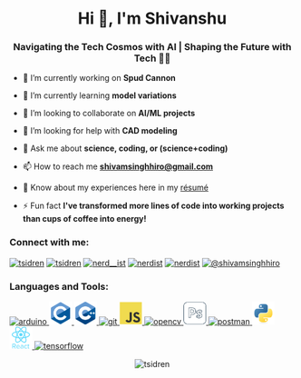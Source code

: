 <h1 align="center">Hi 👋, I'm Shivanshu</h1>
<h3 align="center">Navigating the Tech Cosmos with AI | Shaping the Future with Tech 🧠🌟</h3>

- 🔭 I’m currently working on **Spud Cannon**

- 🌱 I’m currently learning **model variations**

- 👯 I’m looking to collaborate on **AI/ML projects**

- 🤝 I’m looking for help with **CAD modeling**

- 💬 Ask me about **science, coding, or (science+coding)**

- 📫 How to reach me **shivamsinghhiro@gmail.com**

- 📄 Know about my experiences here in my [résumé](https://drive.google.com/file/d/1MB8hPUq6ln70fuRserffs6R5ox79t4oz/view?usp=sharing)

- ⚡ Fun fact **I've transformed more lines of code into working projects than cups of coffee into energy!**

<h3 align="left">Connect with me:</h3>
<p align="left">
<a href="https://linkedin.com/in/tsidren" target="blank"><img align="center" src="https://raw.githubusercontent.com/rahuldkjain/github-profile-readme-generator/master/src/images/icons/Social/linked-in-alt.svg" alt="tsidren" height="30" width="40" /></a>
<a href="https://fb.com/tsidren" target="blank"><img align="center" src="https://raw.githubusercontent.com/rahuldkjain/github-profile-readme-generator/master/src/images/icons/Social/facebook.svg" alt="tsidren" height="30" width="40" /></a>
<a href="https://instagram.com/nerd__ist" target="blank"><img align="center" src="https://raw.githubusercontent.com/rahuldkjain/github-profile-readme-generator/master/src/images/icons/Social/instagram.svg" alt="nerd__ist" height="30" width="40" /></a>
<a href="https://www.codechef.com/users/nerdist" target="blank"><img align="center" src="https://cdn.jsdelivr.net/npm/simple-icons@3.1.0/icons/codechef.svg" alt="nerdist" height="30" width="40" /></a>
<a href="https://www.leetcode.com/nerdist" target="blank"><img align="center" src="https://raw.githubusercontent.com/rahuldkjain/github-profile-readme-generator/master/src/images/icons/Social/leet-code.svg" alt="nerdist" height="30" width="40" /></a>
<a href="https://www.hackerearth.com/@shivamsinghhiro" target="blank"><img align="center" src="https://raw.githubusercontent.com/rahuldkjain/github-profile-readme-generator/master/src/images/icons/Social/hackerearth.svg" alt="@shivamsinghhiro" height="30" width="40" /></a>
</p>

<h3 align="left">Languages and Tools:</h3>
<p align="left"> <a href="https://www.arduino.cc/" target="_blank" rel="noreferrer"> <img src="https://cdn.worldvectorlogo.com/logos/arduino-1.svg" alt="arduino" width="40" height="40"/> </a> <a href="https://www.cprogramming.com/" target="_blank" rel="noreferrer"> <img src="https://raw.githubusercontent.com/devicons/devicon/master/icons/c/c-original.svg" alt="c" width="40" height="40"/> </a> <a href="https://www.w3schools.com/cpp/" target="_blank" rel="noreferrer"> <img src="https://raw.githubusercontent.com/devicons/devicon/master/icons/cplusplus/cplusplus-original.svg" alt="cplusplus" width="40" height="40"/> </a> <a href="https://git-scm.com/" target="_blank" rel="noreferrer"> <img src="https://www.vectorlogo.zone/logos/git-scm/git-scm-icon.svg" alt="git" width="40" height="40"/> </a> <a href="https://developer.mozilla.org/en-US/docs/Web/JavaScript" target="_blank" rel="noreferrer"> <img src="https://raw.githubusercontent.com/devicons/devicon/master/icons/javascript/javascript-original.svg" alt="javascript" width="40" height="40"/> </a> <a href="https://opencv.org/" target="_blank" rel="noreferrer"> <img src="https://www.vectorlogo.zone/logos/opencv/opencv-icon.svg" alt="opencv" width="40" height="40"/> </a> <a href="https://www.photoshop.com/en" target="_blank" rel="noreferrer"> <img src="https://raw.githubusercontent.com/devicons/devicon/master/icons/photoshop/photoshop-line.svg" alt="photoshop" width="40" height="40"/> </a> <a href="https://postman.com" target="_blank" rel="noreferrer"> <img src="https://www.vectorlogo.zone/logos/getpostman/getpostman-icon.svg" alt="postman" width="40" height="40"/> </a> <a href="https://www.python.org" target="_blank" rel="noreferrer"> <img src="https://raw.githubusercontent.com/devicons/devicon/master/icons/python/python-original.svg" alt="python" width="40" height="40"/> </a> <a href="https://reactjs.org/" target="_blank" rel="noreferrer"> <img src="https://raw.githubusercontent.com/devicons/devicon/master/icons/react/react-original-wordmark.svg" alt="react" width="40" height="40"/> </a> <a href="https://www.tensorflow.org" target="_blank" rel="noreferrer"> <img src="https://www.vectorlogo.zone/logos/tensorflow/tensorflow-icon.svg" alt="tensorflow" width="40" height="40"/> </a> </p>

<p align="center"><img align="center" src="https://github-readme-stats.vercel.app/api/top-langs?username=tsidren&show_icons=true&locale=en&layout=compact&theme=onedark&no-bg=true&no-frame=true" alt="tsidren" /></p>
